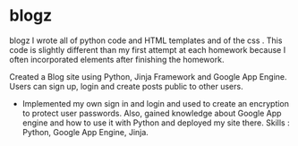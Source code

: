# blogz
blogz
 I wrote all of python code and HTML templates and of the css . This code is slightly different than my first attempt at each homework because I often incorporated elements  after finishing the homework.

Created a Blog site using Python, Jinja Framework and Google App Engine.
  Users can sign up, login and create posts public to other users.

- Implemented my own sign in and login and used to create an 
  encryption to protect user passwords. Also, gained knowledge about Google 
  App engine and how to use it with Python and deployed my site there. 
  Skills : Python, Google App Engine, Jinja.
